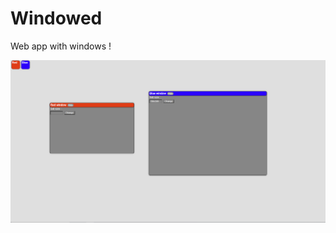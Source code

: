 # Windowed

Web app with windows !

![Windowed Screen](https://github.com/Raaptex/images/blob/main/windowed_screen.png)

